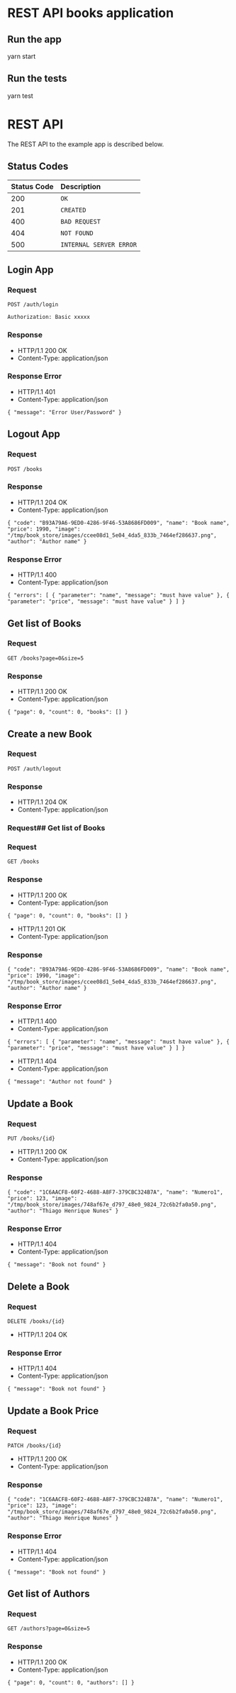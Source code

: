 # REST API books application

## Run the app

yarn start

## Run the tests

yarn test

# REST API

The REST API to the example app is described below.

## Status Codes

| Status Code | Description             |
| :---------- | :---------------------- |
| 200         | `OK`                    |
| 201         | `CREATED`               |
| 400         | `BAD REQUEST`           |
| 404         | `NOT FOUND`             |
| 500         | `INTERNAL SERVER ERROR` |

## Login App

### Request

`POST /auth/login`

`Authorization: Basic xxxxx`

### Response

- HTTP/1.1 200 OK
- Content-Type: application/json

### Response Error

- HTTP/1.1 401
- Content-Type: application/json

`{ "message": "Error User/Password" }`

## Logout App

### Request

`POST /books`

### Response

- HTTP/1.1 204 OK
- Content-Type: application/json

`{ "code": "B93A79A6-9ED0-4286-9F46-53A8686FD009", "name": "Book name", "price": 1990, "image": "/tmp/book_store/images/ccee08d1_5e04_4da5_833b_7464ef286637.png", "author": "Author name" }`

### Response Error

- HTTP/1.1 400
- Content-Type: application/json

`{ "errors": [ { "parameter": "name", "message": "must have value" }, { "parameter": "price", "message": "must have value" } ] }`

## Get list of Books

### Request

`GET /books?page=0&size=5`

### Response

- HTTP/1.1 200 OK
- Content-Type: application/json

`{ "page": 0, "count": 0, "books": [] }`

## Create a new Book

### Request

`POST /auth/logout`

### Response

- HTTP/1.1 204 OK
- Content-Type: application/json

### Request## Get list of Books

### Request

`GET /books`

### Response

- HTTP/1.1 200 OK
- Content-Type: application/json

`{ "page": 0, "count": 0, "books": [] }`

- HTTP/1.1 201 OK
- Content-Type: application/json

### Response

`{ "code": "B93A79A6-9ED0-4286-9F46-53A8686FD009", "name": "Book name", "price": 1990, "image": "/tmp/book_store/images/ccee08d1_5e04_4da5_833b_7464ef286637.png", "author": "Author name" }`

### Response Error

- HTTP/1.1 400
- Content-Type: application/json

`{ "errors": [ { "parameter": "name", "message": "must have value" }, { "parameter": "price", "message": "must have value" } ] }`

- HTTP/1.1 404
- Content-Type: application/json

`{ "message": "Author not found" }`

## Update a Book

### Request

`PUT /books/{id}`

- HTTP/1.1 200 OK
- Content-Type: application/json

### Response

`{ "code": "1C6AACF8-60F2-4688-A8F7-379CBC324B7A", "name": "Numero1", "price": 123, "image": "/tmp/book_store/images/748af67e_d797_48e0_9824_72c6b2fa0a50.png", "author": "Thiago Henrique Nunes" }`

### Response Error

- HTTP/1.1 404
- Content-Type: application/json

`{ "message": "Book not found" }`

## Delete a Book

### Request

`DELETE /books/{id}`

- HTTP/1.1 204 OK

### Response Error

- HTTP/1.1 404
- Content-Type: application/json

`{ "message": "Book not found" }`

## Update a Book Price

### Request

`PATCH /books/{id}`

- HTTP/1.1 200 OK
- Content-Type: application/json

### Response

`{ "code": "1C6AACF8-60F2-4688-A8F7-379CBC324B7A", "name": "Numero1", "price": 123, "image": "/tmp/book_store/images/748af67e_d797_48e0_9824_72c6b2fa0a50.png", "author": "Thiago Henrique Nunes" }`

### Response Error

- HTTP/1.1 404
- Content-Type: application/json

`{ "message": "Book not found" }`

## Get list of Authors

### Request

`GET /authors?page=0&size=5`

### Response

- HTTP/1.1 200 OK
- Content-Type: application/json

`{ "page": 0, "count": 0, "authors": [] }`
